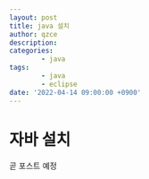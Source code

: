 ```yaml
---
layout: post
title: java 설치
author: qzce
description: 
categories: 
        - java
tags: 
        - java
        - eclipse
date: '2022-04-14 09:00:00 +0900'
---
```


# 자바 설치


곧 포스트 예정